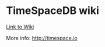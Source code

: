 TimeSpaceDB wiki
================

[Link to Wiki](https://github.com/timespaceio/wiki/wiki)

More info: http://timespace.io
